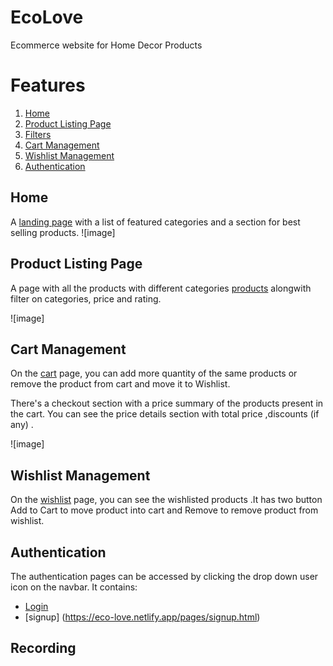 # EcoLove
  Ecommerce website for Home Decor Products

# Features
1. [Home](#home)
2. [Product Listing Page](#product-listing-page)
3. [Filters](#filters)
4. [Cart Management](#cart-management)
5. [Wishlist Management](#wishlist-management)
6. [Authentication](#authentication)

## Home
A [landing page](https://eco-love.netlify.app/) with a list of featured categories and a section for best selling products.
![image]


## Product Listing Page 
A page with all the products with different categories [products](https://eco-love.netlify.app/pages/products) alongwith filter on categories, price and rating.

![image]

## Cart Management
On the [cart](https://eco-love.netlify.app/pages/cart) page, you can add more quantity of the same products or remove the product from cart and move it to Wishlist.

There's a checkout section with a price summary of the products present in the cart. You can see the price details section with total price ,discounts (if any) .

![image]


## Wishlist Management
On the [wishlist](https://eco-love.netlify.app/pages/wishlist) page, you can see the wishlisted products .It has two button  Add to Cart to move product into cart and Remove to remove product from wishlist.

## Authentication
The authentication pages can be accessed by clicking the drop down user icon on the navbar. It contains:
 - [Login](https://eco-love.netlify.app/pages/signin)
 - [signup] (https://eco-love.netlify.app/pages/signup.html)


## Recording

